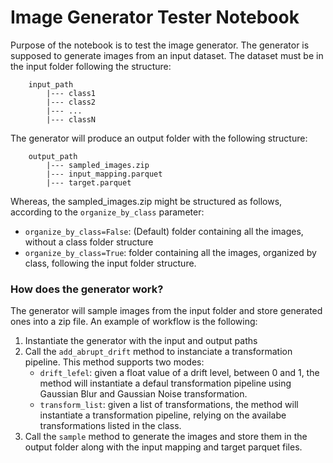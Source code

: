# Image Generator Tester Notebook

Purpose of the notebook is to test the image generator. The generator is supposed to generate images from an input dataset. The dataset must be in the input folder following the structure:

```
    input_path
        |--- class1
        |--- class2
        |--- ...
        |--- classN
```

The generator will produce an output folder with the following structure:

```
    output_path
        |--- sampled_images.zip
        |--- input_mapping.parquet
        |--- target.parquet
```

Whereas, the sampled_images.zip might be structured as follows, according to the `organize_by_class` parameter:

- `organize_by_class=False`: (Default) folder containing all the images, without a class folder structure
- `organize_by_class=True`: folder containing all the images, organized by class, following the input folder structure.

### How does the generator work?

The generator will sample images from the input folder and store generated ones into a zip file. An example of workflow is the following:

1. Instantiate the generator with the input and output paths
2. Call the `add_abrupt_drift` method to instanciate a transformation pipeline. This method supports two modes:
   - `drift_lefel`: given a float value of a drift level, between 0 and 1, the method will instantiate a defaul transformation pipeline using Gaussian Blur and Gaussian Noise transformation.
   - `transform_list`: given a list of transformations, the method will instantiate a transformation pipeline, relying on the availabe transformations listed in the class.
3. Call the `sample` method to generate the images and store them in the output folder along with the input mapping and target parquet files.
